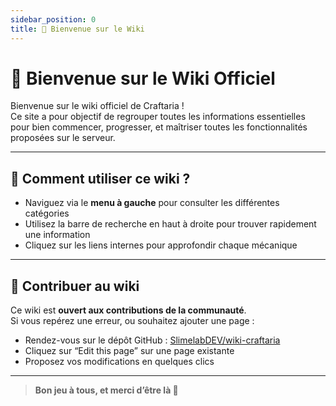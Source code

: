 ```yaml
---
sidebar_position: 0
title: 👋 Bienvenue sur le Wiki
---
```


# 👋 Bienvenue sur le Wiki Officiel

Bienvenue sur le wiki officiel de Craftaria !  
Ce site a pour objectif de regrouper toutes les informations essentielles pour bien commencer, progresser, et maîtriser toutes les fonctionnalités proposées sur le serveur.

---

## 📖 Comment utiliser ce wiki ?

- Naviguez via le **menu à gauche** pour consulter les différentes catégories
- Utilisez la barre de recherche en haut à droite pour trouver rapidement une information
- Cliquez sur les liens internes pour approfondir chaque mécanique

---

## 🧠 Contribuer au wiki

Ce wiki est **ouvert aux contributions de la communauté**.  
Si vous repérez une erreur, ou souhaitez ajouter une page :

- Rendez-vous sur le dépôt GitHub : [SlimelabDEV/wiki-craftaria](https://github.com/SlimelabDEV/wiki-craftaria)
- Cliquez sur “Edit this page” sur une page existante
- Proposez vos modifications en quelques clics

---

> **Bon jeu à tous, et merci d’être là 💚**
